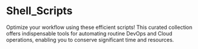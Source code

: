 # Shell_Scripts
Optimize your workflow using these efficient scripts! This curated collection offers indispensable tools for automating routine DevOps and Cloud operations, enabling you to conserve significant time and resources.
